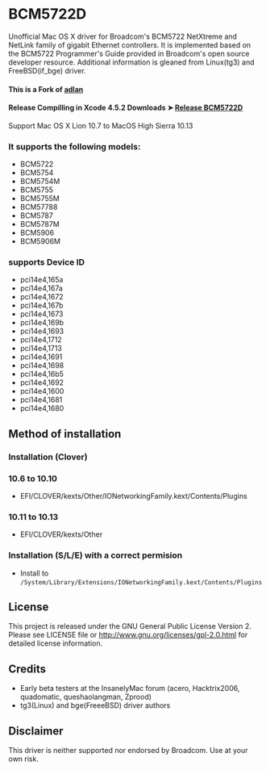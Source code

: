 BCM5722D
========
Unofficial Mac OS X driver for Broadcom's BCM5722 NetXtreme and NetLink
family of gigabit Ethernet controllers. It is implemented based on the
BCM5722 Programmer's Guide provided in Broadcom's open source developer
resource. Additional information is gleaned from Linux(tg3) and
FreeBSD(if\_bge) driver.

#### This is a Fork of [adlan](https://github.com/adlan/BCM5722D)

#### Release Compilling in Xcode 4.5.2 Downloads ➤ [Release BCM5722D ](https://github.com/chris1111/BCM5722D/releases/tag/V-2.3.7 )
Support Mac OS X Lion 10.7 to MacOS High Sierra 10.13


### It supports the following models:

* BCM5722
* BCM5754
* BCM5754M
* BCM5755
* BCM5755M
* BCM57788
* BCM5787
* BCM5787M
* BCM5906
* BCM5906M

### supports Device ID 

- pci14e4,165a
- pci14e4,167a
- pci14e4,1672
- pci14e4,167b
- pci14e4,1673
- pci14e4,169b
- pci14e4,1693
- pci14e4,1712
- pci14e4,1713
- pci14e4,1691
- pci14e4,1698
- pci14e4,16b5
- pci14e4,1692
- pci14e4,1600
- pci14e4,1681
- pci14e4,1680


## Method of installation

### Installation (Clover)
### 10.6 to 10.10
- EFI/CLOVER/kexts/Other/IONetworkingFamily.kext/Contents/Plugins

### 10.11 to 10.13
- EFI/CLOVER/kexts/Other

### Installation (S/L/E) with a correct permision
- Install to `/System/Library/Extensions/IONetworkingFamily.kext/Contents/Plugins` 

License
-------
This project is released under the GNU General Public License Version 2. Please
see LICENSE file or <http://www.gnu.org/licenses/gpl-2.0.html> for detailed
license information.

Credits
-------
* Early beta testers at the InsanelyMac forum (acero, Hacktrix2006, quadomatic,
  queshaolangman, Zprood)
* tg3(Linux) and bge(FreeeBSD) driver authors

Disclaimer
----------
This driver is neither supported nor endorsed by Broadcom. Use at your own risk.

